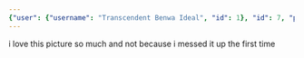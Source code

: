 ```yaml
---
{"user": {"username": "Transcendent Benwa Ideal", "id": 1}, "id": 7, "post": {"preview": {"filepath": "thumbs/81d97bd05352440ba4988db7eae0fd6a.gif"}, "id": 38}, "title": 7}
---
```


i love this picture so much and not because i messed it up the first time
    